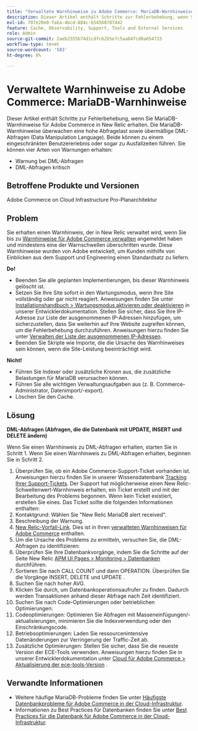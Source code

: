 ```yaml
---
title: "Verwaltete Warnhinweise zu Adobe Commerce: MariaDB-Warnhinweise"
description: Dieser Artikel enthält Schritte zur Fehlerbehebung, wenn Sie MariaDB-Warnhinweise für Adobe Commerce in New Relic erhalten. Die MariaDB-Warnhinweise überwachen eine hohe Abfragelast sowie übermäßige DML-Abfragen (Data Manipulation Language). Beide können zu einem eingeschränkten Benutzererlebnis oder sogar zu Ausfallzeiten führen. Sie können vier Arten von Warnungen erhalten:'
exl-id: 707e20e0-faba-4bcd-884c-b54568787442
feature: Cache, Observability, Support, Tools and External Services
role: Admin
source-git-commit: 2aeb2355b74d1cdfc62b5e7c5aa04fcd0a654733
workflow-type: tm+mt
source-wordcount: '583'
ht-degree: 0%

---
```


# Verwaltete Warnhinweise zu Adobe Commerce: MariaDB-Warnhinweise

Dieser Artikel enthält Schritte zur Fehlerbehebung, wenn Sie MariaDB-Warnhinweise für Adobe Commerce in New Relic erhalten. Die MariaDB-Warnhinweise überwachen eine hohe Abfragelast sowie übermäßige DML-Abfragen (Data Manipulation Language). Beide können zu einem eingeschränkten Benutzererlebnis oder sogar zu Ausfallzeiten führen. Sie können vier Arten von Warnungen erhalten:

* Warnung bei DML-Abfragen
* DML-Abfragen kritisch

## **Betroffene Produkte und Versionen**

Adobe Commerce on Cloud Infrastructure Pro-Planarchitektur

## Problem

Sie erhalten einen Warnhinweis, der in New Relic verwaltet wird, wenn Sie bis zu [Warnhinweise für Adobe Commerce verwalten](/help/support-tools/managed-alerts-for-adobe-commerce/managed-alerts-for-magento-commerce.md) angemeldet haben und mindestens eine der Warnschwellen überschritten wurde. Diese Warnhinweise wurden von Adobe entwickelt, um Kunden mithilfe von Einblicken aus dem Support und Engineering einen Standardsatz zu liefern.

**Do!**

* Beenden Sie alle geplanten Implementierungen, bis dieser Warnhinweis gelöscht ist.
* Setzen Sie Ihre Site sofort in den Wartungsmodus, wenn Ihre Site vollständig oder gar nicht reagiert. Anweisungen finden Sie unter [Installationshandbuch > Wartungsmodus aktivieren oder deaktivieren](https://experienceleague.adobe.com/en/docs/commerce-operations/installation-guide/tutorials/maintenance-mode) in unserer Entwicklerdokumentation. Stellen Sie sicher, dass Sie Ihre IP-Adresse zur Liste der ausgenommenen IP-Adressen hinzufügen, um sicherzustellen, dass Sie weiterhin auf Ihre Website zugreifen können, um die Fehlerbehebung durchzuführen. Anweisungen hierzu finden Sie unter [Verwalten der Liste der ausgenommenen IP-Adressen](https://experienceleague.adobe.com/en/docs/commerce-operations/installation-guide/tutorials/maintenance-mode#instgde-cli-maint-exempt).
* Beenden Sie Skripte wie Importe, die die Ursache des Warnhinweises sein können, wenn die Site-Leistung beeinträchtigt wird.

**Nicht!**

* Führen Sie Indexer oder zusätzliche Kronen aus, die zusätzliche Belastungen für MariaDB verursachen können.
* Führen Sie alle wichtigen Verwaltungsaufgaben aus (z. B. Commerce-Administrator, Datenimport/-export).
* Löschen Sie den Cache.

## Lösung

**DML-Abfragen (Abfragen, die die Datenbank mit UPDATE, INSERT und DELETE ändern)**

Wenn Sie einen Warnhinweis zu DML-Abfragen erhalten, starten Sie in Schritt 1. Wenn Sie einen Warnhinweis zu DML-Abfragen erhalten, beginnen Sie in Schritt 2.

1. Überprüfen Sie, ob ein Adobe Commerce-Support-Ticket vorhanden ist. Anweisungen hierzu finden Sie in unserer Wissensdatenbank [Tracking Ihrer Support-Tickets](/help/help-center-guide/help-center/magento-help-center-user-guide.md#track-tickets). Der Support hat möglicherweise einen New Relic-Schwellenwert-Warnhinweis erhalten, ein Ticket erstellt und mit der Bearbeitung des Problems begonnen. Wenn kein Ticket existiert, erstellen Sie eines. Das Ticket sollte die folgenden Informationen enthalten:
1. Kontaktgrund: Wählen Sie &quot;New Relic MariaDB alert received&quot;.
1. Beschreibung der Warnung.
1. [New Relic-Vorfall-Link](https://docs.newrelic.com/docs/alerts-applied-intelligence/new-relic-alerts/alert-incidents/view-violation-event-details-incidents). Dies ist in Ihren [verwalteten Warnhinweisen für Adobe Commerce](/help/support-tools/managed-alerts-for-adobe-commerce/managed-alerts-for-magento-commerce.md) enthalten.
1. Um die Ursache des Problems zu ermitteln, versuchen Sie, die DML-Abfragen zu identifizieren:
1. Überprüfen Sie Ihre Datenbankvorgänge, indem Sie die Schritte auf der Seite New Relic [APM UI Pages > Monitoring > Datenbanken](https://docs.newrelic.com/docs/apm/apm-ui-pages/monitoring/databases-page-view-operations-throughput-response-time) durchführen.
1. Sortieren Sie nach CALL COUNT und dann OPERATION. Überprüfen Sie die Vorgänge INSERT, DELETE und UPDATE .
1. Suchen Sie nach hoher AVG.
1. Klicken Sie durch, um Datenbankoperationsaufrufer zu finden. Dadurch werden Transaktionen anhand dieser Abfrage nach Zeit identifiziert.
1. Suchen Sie nach Code-Optimierungen oder betrieblichen Optimierungen:
1. Codeoptimierungen: Optimieren Sie Abfragen mit Masseneinfügungen/-aktualisierungen, minimieren Sie die Indexverwendung oder den Einschränkungscode.
1. Betriebsoptimierungen: Laden Sie ressourcenintensive Datenänderungen zur Verringerung der Traffic-Zeit ab.
1. Zusätzliche Optimierungen: Stellen Sie sicher, dass Sie die neueste Version der ECE-Tools verwenden. Anweisungen hierzu finden Sie in unserer Entwicklerdokumentation unter [Cloud für Adobe Commerce > Aktualisierung der ece-tools-Version](https://experienceleague.adobe.com/en/docs/commerce-cloud-service/user-guide/dev-tools/ece-tools/update-package) .

## Verwandte Informationen

* Weitere häufige MariaDB-Probleme finden Sie unter [Häufigste Datenbankprobleme für Adobe Commerce in der Cloud-Infrastruktur](https://experienceleague.adobe.com/docs/commerce-operations/implementation-playbook/best-practices/maintenance/resolve-database-performance-issues.html).
* Informationen zu Best Practices für Datenbanken finden Sie unter [Best Practices für die Datenbank für Adobe Commerce in der Cloud-Infrastruktur](https://experienceleague.adobe.com/docs/commerce-operations/implementation-playbook/best-practices/planning/database-on-cloud.html).
